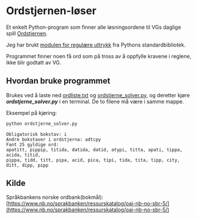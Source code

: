 # Ordstjernen-løser

Et enkelt Python-program som finner alle løsningsordene til VGs daglige spill [Ordstjernen](https://www.vg.no/spill/ordstjernen).

Jeg har brukt [modulen for regulære uttrykk](https://docs.python.org/3/library/re.html) fra Pythons standardbibliotek.

Programmet finner noen få ord som på tross av å oppfylle kravene i reglene, ikke blir godtatt av VG.

## Hvordan bruke programmet

Brukes ved å laste ned [ordliste.txt](https://github.com/taranjer/VG-ordstjerne-losning/blob/master/ordliste.txt) og [ordstjerne_solver.py](https://github.com/taranjer/VG-ordstjerne-losning/blob/master/ordstjerne_solver.py), og deretter kjøre ___ordstjerne_solver.py___ i en terminal. De to filene må være i samme mappe.

Eksempel på kjøring:
```sh
python ordstjerne_solver.py
```
```
Obligatorisk bokstav: i
Andre bokstaver i ordstjerna: adtcpy
Fant 25 gyldige ord:
apatitt, pippip, titida, datida, datid, atypi, titta, apati, tippa, acida, titid,
pippa, tidd, titt, pipa, acid, pica, tipi, tida, tita, tipp, city, ditt, dipp, pipp
```
## Kilde

Språkbankens norske ordbank(bokmål): [https://www.nb.no/sprakbanken/ressurskatalog/oai-nb-no-sbr-5/](https://www.nb.no/sprakbanken/ressurskatalog/oai-nb-no-sbr-5/)
